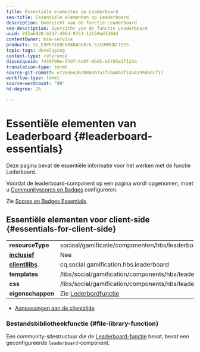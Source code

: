 ```yaml
---
title: Essentiële elementen op Leaderboard
seo-title: Essentiële elementen op Leaderboard
description: Overzicht van de functie Leaderboard
seo-description: Overzicht van de functie Leaderboard
uuid: 815a6928-b147-496d-9751-13159ad1304d
contentOwner: msm-service
products: SG_EXPERIENCEMANAGER/6.5/COMMUNITIES
topic-tags: developing
content-type: reference
discoiquuid: 7449f99e-77d7-4c0f-96d5-b67d5e1f124a
translation-type: tm+mt
source-git-commit: e7268e43620860b7a1f7aa0a1f1a54199dadcf17
workflow-type: tm+mt
source-wordcount: '99'
ht-degree: 2%

---
```



# Essentiële elementen van Leaderboard {#leaderboard-essentials}

Deze pagina bevat de essentiële informatie voor het werken met de functie Lederboard.

Voordat de leaderboard-component op een pagina wordt opgenomen, moet u [Communityscores en Badges](implementing-scoring.md) configureren.

Zie [Scores en Badges Essentials](configure-scoring.md).

## Essentiële elementen voor client-side {#essentials-for-client-side}

<table>
 <tbody>
  <tr>
   <td> <strong>resourceType</strong></td>
   <td>sociaal/gamificatie/componenten/hbs/leaderboard</td>
  </tr>
  <tr>
   <td> <a href="scf.md#add-or-include-a-communities-component"><strong>inclusief</strong></a></td>
   <td>Nee</td>
  </tr>
  <tr>
   <td> <a href="clientlibs.md"><strong>clientllibs</strong></a></td>
   <td>cq.social.gamification.hbs.leaderboard</td>
  </tr>
  <tr>
   <td> <strong>templates</strong></td>
   <td> /libs/social/gamification/components/hbs/leaderboard/leaderboard.hbs<br /> </td>
  </tr>
  <tr>
   <td> <strong>css</strong></td>
   <td> /libs/social/gamification/components/hbs/leaderboard/clientlibs/leaderboard.css</td>
  </tr>
  <tr>
   <td><strong> eigenschappen</strong></td>
   <td>Zie <a href="enabling-leaderboard.md">Lederbordfunctie</a></td>
  </tr>
 </tbody>
</table>

* [Aanpassingen aan de clientzijde](client-customize.md)

### Bestandsbibliotheekfunctie {#file-library-function}

Een community-sitestructuur die de [Leaderboard-functie](functions.md#leaderboard-function) bevat, bevat een geconfigureerde `leaderboard`-component.
